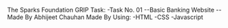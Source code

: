 The Sparks Foundation GRIP Task:
-Task No. 01
--Basic Banking Website
--Made By Abhijeet Chauhan
Made By Using:
-HTML
-CSS
-Javascript


